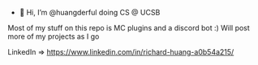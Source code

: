 - 👋 Hi, I’m @huangderful doing CS @ UCSB

Most of my stuff on this repo is MC plugins and a discord bot :) 
Will post more of my projects as I go

LinkedIn => https://www.linkedin.com/in/richard-huang-a0b54a215/
<!---
huangderful/huangderful is a ✨ special ✨ repository because its `README.md` (this file) appears on your GitHub profile.
You can click the Preview link to take a look at your changes.
--->
